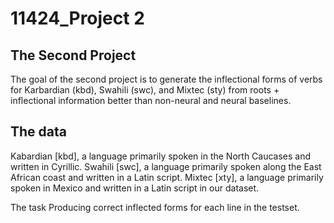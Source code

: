 # 11424_Project 2

## The Second Project
 
The goal of the second project is to generate the inflectional forms of verbs for Karbardian (kbd), Swahili (swc), and Mixtec (sty) from roots + inflectional information better than non-neural and neural baselines.

 


## The data

Kabardian [kbd], a language primarily spoken in the North Caucases and written in Cyrillic.
Swahili [swc], a language primarily spoken along the East African coast and written in a Latin script.
Mixtec [xty], a language primarily spoken in Mexico and written in a Latin script in our dataset.

The task
Producing correct inflected forms for each line in the testset.
